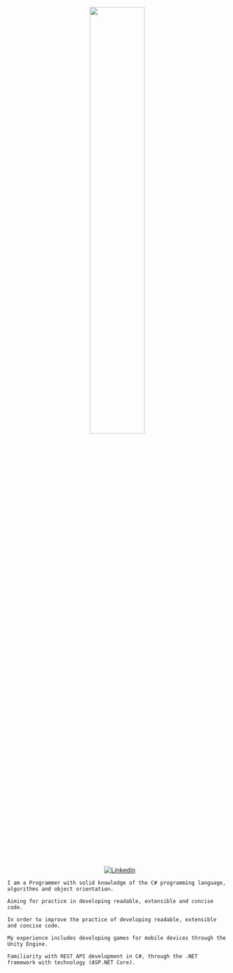 <p align="center"><img width=50% src="https://media.giphy.com/media/IThjAlJnD9WNO/giphy.gif"></p>
 
 <p align="center">
    &nbsp;&nbsp;&nbsp;
    <a href="https://www.youtube.com/c/ÁreadaProgramação"><img alt="Linkedin" src="https://img.shields.io/youtube/channel/subscribers/UCXKSo8RSfVmrawXleZ-_arg?style=social"></a><a href="https://www.linkedin.com/in/alfredo1995/" target="_blank"></a>&nbsp;
</p>     
      
    I am a Programmer with solid knowledge of the C# programming language, algorithms and object orientation. 
    
    Aiming for practice in developing readable, extensible and concise code.

    In order to improve the practice of developing readable, extensible and concise code.

    My experience includes developing games for mobile devices through the Unity Engine.
    
    Familiarity with REST API development in C#, through the .NET framework with technology (ASP.NET Core).


